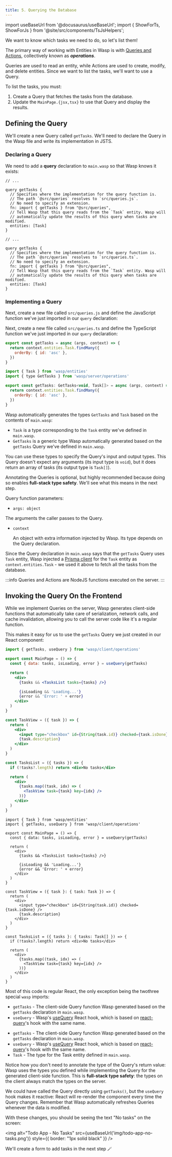 ```yaml
---
title: 5. Querying the Database
---
```


import useBaseUrl from '@docusaurus/useBaseUrl';
import { ShowForTs, ShowForJs } from '@site/src/components/TsJsHelpers';

We want to know which tasks we need to do, so let's list them!

The primary way of working with Entities in Wasp is with [Queries and Actions](../data-model/operations/overview), collectively known as **_operations_**.

Queries are used to read an entity, while Actions are used to create, modify, and delete entities. Since we want to list the tasks, we'll want to use a Query.

To list the tasks, you must:

1. Create a Query that fetches the tasks from the database.
2. Update the `MainPage.{jsx,tsx}` to use that Query and display the results.

## Defining the Query

We'll create a new Query called `getTasks`. We'll need to declare the Query in the Wasp file and write its implementation in <ShowForJs>JS</ShowForJs><ShowForTs>TS</ShowForTs>.

### Declaring a Query

We need to add a **query** declaration to `main.wasp` so that Wasp knows it exists:

<Tabs groupId="js-ts">
<TabItem value="js" label="JavaScript">

```wasp title="main.wasp"
// ...

query getTasks {
  // Specifies where the implementation for the query function is.
  // The path `@src/queries` resolves to `src/queries.js`.
  // No need to specify an extension.
  fn: import { getTasks } from "@src/queries",
  // Tell Wasp that this query reads from the `Task` entity. Wasp will
  // automatically update the results of this query when tasks are modified.
  entities: [Task]
}
```

</TabItem>
<TabItem value="ts" label="TypeScript">

```wasp title="main.wasp"
// ...

query getTasks {
  // Specifies where the implementation for the query function is.
  // The path `@src/queries` resolves to `src/queries.ts`.
  // No need to specify an extension.
  fn: import { getTasks } from "@src/queries",
  // Tell Wasp that this query reads from the `Task` entity. Wasp will
  // automatically update the results of this query when tasks are modified.
  entities: [Task]
}
```

</TabItem>
</Tabs>

### Implementing a Query

<ShowForJs>

Next, create a new file called `src/queries.js` and define the JavaScript function we've just imported in our `query` declaration:

</ShowForJs>
<ShowForTs>

Next, create a new file called `src/queries.ts` and define the TypeScript function we've just imported in our `query` declaration:

</ShowForTs>

<Tabs groupId="js-ts">
<TabItem value="js" label="JavaScript">

```js title="src/queries.js"
export const getTasks = async (args, context) => {
  return context.entities.Task.findMany({
    orderBy: { id: 'asc' },
  })
}
```

</TabItem>
<TabItem value="ts" label="TypeScript">

```js title="src/queries.ts"
import { Task } from 'wasp/entities'
import { type GetTasks } from 'wasp/server/operations'

export const getTasks: GetTasks<void, Task[]> = async (args, context) => {
  return context.entities.Task.findMany({
    orderBy: { id: 'asc' },
  })
}
```

Wasp automatically generates the types `GetTasks` and `Task` based on the contents of `main.wasp`:

- `Task` is a type corresponding to the `Task` entity we've defined in `main.wasp`.
- `GetTasks` is a generic type Wasp automatically generated based on the `getTasks` Query we've defined in `main.wasp`.

You can use these types to specify the Query's input and output types. This Query doesn't expect any arguments (its input type is `void`), but it does return an array of tasks (its output type is `Task[]`).

Annotating the Queries is optional, but highly recommended because doing so enables **full-stack type safety**. We'll see what this means in the next step.

</TabItem>
</Tabs>

Query function parameters:
 - `args: object` 

  The arguments the caller passes to the Query.
- `context`

  An object with extra information injected by Wasp. Its type depends on the Query declaration.

Since the Query declaration in `main.wasp` says that the `getTasks` Query uses `Task` entity, Wasp injected a [Prisma client](https://www.prisma.io/docs/reference/tools-and-interfaces/prisma-client/crud) for the `Task` entity as `context.entities.Task` - we used it above to fetch all the tasks from the database.

:::info
Queries and Actions are NodeJS functions executed on the server.
:::

## Invoking the Query On the Frontend

While we implement Queries on the server, Wasp generates client-side functions that automatically take care of serialization, network calls, and cache invalidation, allowing you to call the server code like it's a regular function.

This makes it easy for us to use the `getTasks` Query we just created in our React component:

<Tabs groupId="js-ts">
<TabItem value="js" label="JavaScript">

```jsx {1,4-13,16-35} title="src/MainPage.jsx"
import { getTasks, useQuery } from 'wasp/client/operations'

export const MainPage = () => {
  const { data: tasks, isLoading, error } = useQuery(getTasks)

  return (
    <div>
      {tasks && <TasksList tasks={tasks} />}

      {isLoading && 'Loading...'}
      {error && 'Error: ' + error}
    </div>
  )
}

const TaskView = ({ task }) => {
  return (
    <div>
      <input type="checkbox" id={String(task.id)} checked={task.isDone} />
      {task.description}
    </div>
  )
}

const TasksList = ({ tasks }) => {
  if (!tasks?.length) return <div>No tasks</div>

  return (
    <div>
      {tasks.map((task, idx) => (
        <TaskView task={task} key={idx} />
      ))}
    </div>
  )
}
```

</TabItem>
<TabItem value="ts" label="TypeScript">

```tsx {1-2,5-14,17-36} title="src/MainPage.tsx"
import { Task } from 'wasp/entities'
import { getTasks, useQuery } from 'wasp/client/operations'

export const MainPage = () => {
  const { data: tasks, isLoading, error } = useQuery(getTasks)

  return (
    <div>
      {tasks && <TasksList tasks={tasks} />}

      {isLoading && 'Loading...'}
      {error && 'Error: ' + error}
    </div>
  )
}

const TaskView = ({ task }: { task: Task }) => {
  return (
    <div>
      <input type="checkbox" id={String(task.id)} checked={task.isDone} />
      {task.description}
    </div>
  )
}

const TasksList = ({ tasks }: { tasks: Task[] }) => {
  if (!tasks?.length) return <div>No tasks</div>

  return (
    <div>
      {tasks.map((task, idx) => (
        <TaskView task={task} key={idx} />
      ))}
    </div>
  )
}
```

</TabItem>
</Tabs>

Most of this code is regular React, the only exception being the <ShowForJs>two</ShowForJs><ShowForTs>three</ShowForTs> special `wasp` imports:

<ShowForJs>

- `getTasks` - The client-side Query function Wasp generated based on the `getTasks` declaration in `main.wasp`.
- `useQuery` - Wasp's [useQuery](../data-model/operations/queries#the-usequery-hook-1) React hook, which is based on [react-query](https://github.com/tannerlinsley/react-query)'s hook with the same name.

</ShowForJs>

<ShowForTs>

- `getTasks` - The client-side Query function Wasp generated based on the `getTasks` declaration in `main.wasp`.
- `useQuery` - Wasp's [useQuery](../data-model/operations/queries#the-usequery-hook-1) React hook, which is based on [react-query](https://github.com/tannerlinsley/react-query)'s hook with the same name.
- `Task` - The type for the Task entity defined in `main.wasp`.

Notice how you don't need to annotate the type of the Query's return value: Wasp uses the types you defined while implementing the Query for the generated client-side function. This is **full-stack type safety**: the types on the client always match the types on the server.

</ShowForTs>

We could have called the Query directly using `getTasks()`, but the `useQuery` hook makes it reactive: React will re-render the component every time the Query changes. Remember that Wasp automatically refreshes Queries whenever the data is modified.

With these changes, you should be seeing the text "No tasks" on the screen:

<img alt="Todo App - No Tasks"
src={useBaseUrl('img/todo-app-no-tasks.png')}
style={{ border: "1px solid black" }}
/>

We'll create a form to add tasks in the next step 🪄
